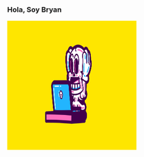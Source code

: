 ### Hola, Soy Bryan
<img src="https://github.com/BrainDead59/BrainDead59/blob/main/Imagenes/Skeleton.gif" style="width:300px;height:300px;">

